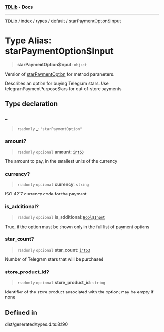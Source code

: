 [**TDLib**](../../../../../../README.md) • **Docs**

***

[TDLib](../../../../../../modules.md) / [index](../../../../../README.md) / [types](../../../README.md) / [default](../README.md) / starPaymentOption$Input

# Type Alias: starPaymentOption$Input

> **starPaymentOption$Input**: `object`

Version of [starPaymentOption](starPaymentOption-1.md) for method parameters.

Describes an option for buying Telegram stars. Use telegramPaymentPurposeStars for out-of-store payments

## Type declaration

### \_

> `readonly` **\_**: `"starPaymentOption"`

### amount?

> `readonly` `optional` **amount**: [`int53`](int53-1.md)

The amount to pay, in the smallest units of the currency

### currency?

> `readonly` `optional` **currency**: `string`

ISO 4217 currency code for the payment

### is\_additional?

> `readonly` `optional` **is\_additional**: [`Bool$Input`](Bool$Input.md)

True, if the option must be shown only in the full list of payment options

### star\_count?

> `readonly` `optional` **star\_count**: [`int53`](int53-1.md)

Number of Telegram stars that will be purchased

### store\_product\_id?

> `readonly` `optional` **store\_product\_id**: `string`

Identifier of the store product associated with the option; may be empty if none

## Defined in

dist/generated/types.d.ts:8290
